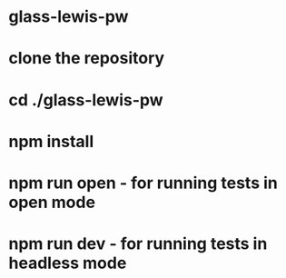 # glass-lewis-pw
# clone the repository
# cd ./glass-lewis-pw
# npm install
# npm run open - for running tests in open mode
# npm run dev - for running tests in headless mode